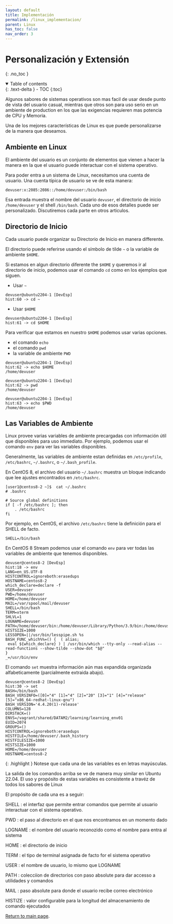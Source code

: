 ```yaml
---
layout: default
title: Implementación
permalink: /linux_implementacion/
parent: Linux
has_toc: false
nav_order: 3
---
```


# Personalización y Extensión

{: .no_toc }

<details open markdown="block">
  <summary>
    Table of contents
  </summary>
  {: .text-delta }
- TOC
{:toc}
</details>

Algunos sabores de sistemas operativos son mas facil de usar desde punto de vista del usuario casual, mientras que otros son para uso serio en un ambiente de production en los que las exigencias requieren mas potencia de CPU y Memoria.

Una de los mejores características de Linux es que puede personalizarse de la manera que deseamos.
## Ambiente en Linux

El ambiente del usuario es un conjunto de elementos que vienen a hacer la manera en la que el usuario puede interactuar con el sistema operativo.

Para poder entra a un sistema de Linux, necesitamos una cuenta de usuario.
Una cuenta típica de usuario se ve de esta manera:
```
devuser:x:2085:2086::/home/devuser:/bin/bash
```
Esa entrada muestra el nombre del usuario `devuser`, el directorio de inicio `/home/devuser` y el shell `/bin/bash`. Cada uno de esos detalles puede ser personalizado. Discutiremos cada parte en otros articulos.

## Directorio de Inicio

Cada usuario puede organizar su Directorio de Inicio en manera differente.

El directorio puede referirse usando el símbolo de tilde `~` o la variable de ambiente `$HOME`.

Si estamos en algun directorio diferente the `$HOME` y queremos ir al directorio de inicio, podemos usar el comando `cd` como en los ejemplos que siguen.

* Usar `~`
```
devuser@ubuntu2204-1 [DevEsp]
hist:60 -> cd ~
```
* Usar `$HOME`
```
devuser@ubuntu2204-1 [DevEsp]
hist:61 -> cd $HOME
```

Para verificar que estamos en nuestro `$HOME` podemos usar varias opciones.
- el comando `echo`
- el comando `pwd`
- la variable de ambiente `PWD` 

```
devuser@ubuntu2204-1 [DevEsp]
hist:62 -> echo $HOME
/home/devuser

devuser@ubuntu2204-1 [DevEsp]
hist:62 -> pwd
/home/devuser

devuser@ubuntu2204-1 [DevEsp]
hist:63 -> echo $PWD
/home/devuser
```

## Las Variables de Ambiente

Linux provee varias variables de ambiente precargadas con información útil que disponibles para uso immediato. Por ejemplo, podemos usar el comando `env` para ver las variables disponibles.

Generalmente, las variables de ambiente estan definidas en `/etc/profile`, `/etc/bashrc`, `~/.bashrc`, o `~/.bash_profile`.

En CentOS 8, el archivo del usuario `~/.bashrc` muestra un bloque indicando que lee ajustes encontrados en `/etc/bashrc`.
```
[user1@centos8-2 ~]$  cat ~/.bashrc
# .bashrc

# Source global definitions
if [ -f /etc/bashrc ]; then
	. /etc/bashrc
fi
```

Por ejemplo, en CentOS, el archivo `/etc/bashrc` tiene la definición para el SHELL de facto.
```
SHELL=/bin/bash
```

En CentOS 8 Stream podemos usar el comando `env` para ver todas las variables de ambiente que tenemos disponibles.
```
devuser@centos8-2 [DevEsp]
hist:18 -> env
LANG=en_US.UTF-8
HISTCONTROL=ignoreboth:erasedups
HOSTNAME=centos8-2
which_declare=declare -f
USER=devuser
PWD=/home/devuser
HOME=/home/devuser
MAIL=/var/spool/mail/devuser
SHELL=/bin/bash
TERM=xterm
SHLVL=1
LOGNAME=devuser
PATH=/home/devuser/bin:/home/devuser/Library/Python/3.9/bin:/home/devuser/bin:/home/devuser/Library/Python/3.9/bin:/home/devuser/bin:/home/devuser/Library/Python/3.9/bin:/usr/local/bin:/usr/bin:/usr/local/sbin:/usr/sbin
HISTSIZE=1000
LESSOPEN=||/usr/bin/lesspipe.sh %s
BASH_FUNC_which%%=() {  ( alias;
 eval ${which_declare} ) | /usr/bin/which --tty-only --read-alias --read-functions --show-tilde --show-dot "$@"
}
_=/usr/bin/env
```

El comando `set` muestra información aún mas expandida organizada alfabeticamente (parcialmente extraida abajo).
```
devuser@centos8-2 [DevEsp]
hist:30 -> set
BASH=/bin/bash
BASH_VERSINFO=([0]="4" [1]="4" [2]="20" [3]="1" [4]="release" [5]="x86_64-redhat-linux-gnu")
BASH_VERSION='4.4.20(1)-release'
COLUMNS=128
DIRSTACK=()
ENVS=/vagrant/shared/DATAM2/learning/learning_env01
EUID=2074
GROUPS=()
HISTCONTROL=ignoreboth:erasedups
HISTFILE=/home/devuser/.bash_history
HISTFILESIZE=1000
HISTSIZE=1000
HOME=/home/devuser
HOSTNAME=centos8-2
```

{: .highlight }
Notese que cada una de las variables es en letras mayúsculas. 

La salida de los comandos arriba se ve de manera muy similar en Ubuntu 22.04.
El uso y propósito de estas variables es consistente a travéz de todos los sabores de Linux

El propósito de cada una es a seguir:

SHELL
: el interfaz que permite entrar comandos que permite al usuario interactuar con el sistema operativo.

PWD
: el paso al directorio en el que nos encontramos en un momento dado

LOGNAME
: el nombre del usuario reconozido como el nombre para entra al sistema

HOME
: el directorio de inicio

TERM
: el tipo de terminal asignada de facto for el sistema operativo

USER
: el nombre de usuario, lo mismo que LOGNAME

PATH
: colecciíon de directorios con paso absolute para dar accesso a utilidades y comandos

MAIL
: paso absolute para donde el usuario recibe correo electrónico

HISTIZE
: valor configurable para la longitud del almacenamiento de comando ejecutados


[Return to main page]({{site.baseurl}}/).